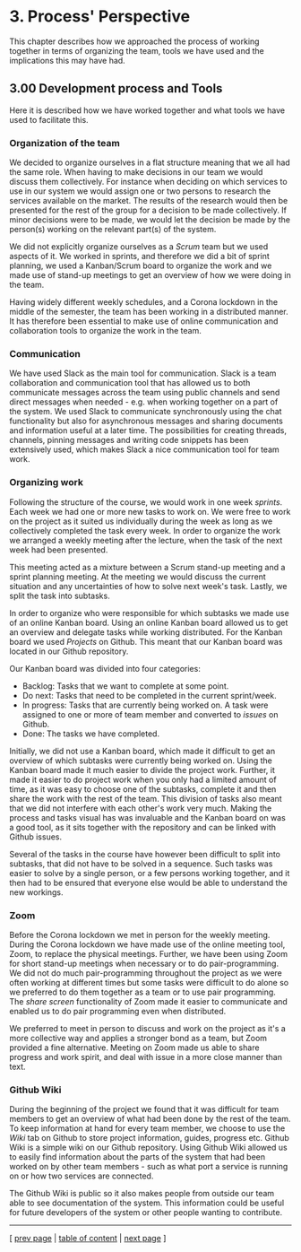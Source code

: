 # 3. Process' Perspective
This chapter describes how we approached the process of working together in terms of organizing the team, tools we have used and the implications this may have had.

## 3.00 Development process and Tools
Here it is described how we have worked together and what tools we have used to facilitate this.

### Organization of the team
We decided to organize ourselves in a flat structure meaning that we all had the same role. When having to make decisions in our team we would discuss them collectively. For instance when deciding on which services to use in our system we would assign one or two persons to research the services available on the market. The results of the research would then be presented for the rest of the group for a decision to be made collectively. If minor decisions were to be made, we would let the decision be made by the person(s) working on the relevant part(s) of the system. 

We did not explicitly organize ourselves as a *Scrum* team but we used aspects of it. We worked in sprints, and therefore we did a bit of sprint planning, we used a Kanban/Scrum board to organize the work and we made use of stand-up meetings to get an overview of how we were doing in the team. 

Having widely different weekly schedules, and a Corona lockdown in the middle of the semester, the team has been working in a distributed manner. It has therefore been essential to make use of online communication and collaboration tools to organize the work in the team.

### Communication
We have used Slack as the main tool for communication. Slack is a team collaboration and communication tool that has allowed us to both communicate messages across the team using public channels and send direct messages when needed - e.g. when working together on a part of the system. We used Slack to communicate synchronously using the chat functionality but also for asynchronous messages and sharing documents and information useful at a later time. The possibilities for creating threads, channels, pinning messages and writing code snippets has been extensively used, which makes Slack a nice communication tool for team work.

### Organizing work
Following the structure of the course, we would work in one week *sprints*. Each week we had one or more new tasks to work on. We were free to work on the project as it suited us individually during the week as long as we collectively completed the task every week. In order to organize the work we arranged a weekly meeting after the lecture, when the task of the next week had been presented. 

This meeting acted as a mixture between a Scrum stand-up meeting and a sprint planning meeting. At the meeting we would discuss the current situation and any uncertainties of how to solve next week's task. Lastly, we split the task into subtasks. 

In order to organize who were responsible for which subtasks we made use of an online Kanban board. Using an online Kanban board allowed us to get an overview and delegate tasks while working distributed. For the Kanban board we used *Projects* on Github. This meant that our Kanban board was located in our Github repository.

Our Kanban board was divided into four categories:
- Backlog: Tasks that we want to complete at some point.
- Do next: Tasks that need to be completed in the current sprint/week.
- In progress: Tasks that are currently being worked on. A task were assigned to one or more of team member and converted to *issues* on Github.
- Done: The tasks we have completed.

Initially, we did not use a Kanban board, which made it difficult to get an overview of which subtasks were currently being worked on. Using the Kanban board made it much easier to divide the project work. Further, it made it easier to do project work when you only had a limited amount of time, as it was easy to choose one of the subtasks, complete it and then share the work with the rest of the team. This division of tasks also meant that we did not interfere with each other's work very much. Making the process and tasks visual has was invaluable and the Kanban board on was a good tool, as it sits together with the repository and can be linked with Github issues.

Several of the tasks in the course have however been difficult to split into subtasks, that did not have to be solved in a sequence. Such tasks was easier to solve by a single person, or a few persons working together, and it then had to be ensured that everyone else would be able to understand the new workings.

### Zoom
Before the Corona lockdown we met in person for the weekly meeting. During the Corona lockdown we have made use of the online meeting tool, Zoom, to replace the physical meetings. Further, we have been using Zoom for short stand-up meetings when necessary or to do pair-programming. We did not do much pair-programming throughout the project as we were often working at different times but some tasks were difficult to do alone so we preferred to do them together as a team or to use pair programming. The *share screen* functionality of Zoom made it easier to communicate and enabled us to do pair programming even when distributed. 

We preferred to meet in person to discuss and work on the project as it's a more collective way and applies a stronger bond as a team, but Zoom provided a fine alternative. Meeting on Zoom made us able to share progress and work spirit, and deal with issue in a more close manner than text. 

### Github Wiki
During the beginning of the project we found that it was difficult for team members to get an overview of what had been done by the rest of the team. To keep information at hand for every team member, we choose to use the *Wiki* tab on Github to store project information, guides, progress etc. Github Wiki is a simple wiki on our Github repository. Using Github Wiki allowed us to easily find information about the parts of the system that had been worked on by other team members - such as what port a service is running on or how two services are connected.

The Github Wiki is public so it also makes people from outside our team able to see documentation of the system. This information could be useful for future developers of the system or other people wanting to contribute.

---
[ [prev page](../chapters/203_interactions_of_subsystems.md) | [table of content](../table_of_content.md) | [next page](../chapters/301_repo_and_branch_strategy.md) ]
